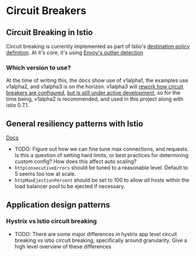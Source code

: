 # Circuit Breakers

## Circuit Breaking in Istio

Circuit breaking is currently implemented as part of Istio's [destination policy definition](https://istio.io/docs/reference/config/istio.routing.v1alpha1.html#CircuitBreaker). At it's core, it's using [Envoy's outlier detection](https://www.envoyproxy.io/docs/envoy/latest/intro/arch_overview/outlier)

### Which version to use?
At the time of writing this, the docs show use of v1alpha1, the examples use v1alpha2, and v1alpha3 is on the horizon. v1alpha3 will [rework how circuit breakers are configured](https://istio.io/docs/reference/config/istio.networking.v1alpha3.html#OutlierDetection), [but is still under active development](https://istio.io/about/notes/0.7.html), so for the time being, v1alpha2 is recommended, and used in this project along with istio 0.7.1.

## General resiliency patterns with Istio
[Docs](https://istio.io/docs/reference/config/istio.routing.v1alpha1.html#CircuitBreaker.SimpleCircuitBreakerPolicy)

* TODO: Figure out how we can fine tune max connections, and requests. Is this a question of setting hard limits, or best practices for determining custom config? How does this affect auto scaling?
* `httpConsecutiveErrors` should be tuned to a reasonable level. Default to 5 seems too low at scale.
* `httpMaxEjectionPercent` should be set to 100 to allow _all_ hosts within the load balancer pool to be ejected if necessary.



## Application design patterns

### Hystrix vs Istio circuit breaking
* TODO: There are some major differences in hystrix app level circuit breaking vs istio circuit breaking, specifically around granularity. Give a high level overview of these differences